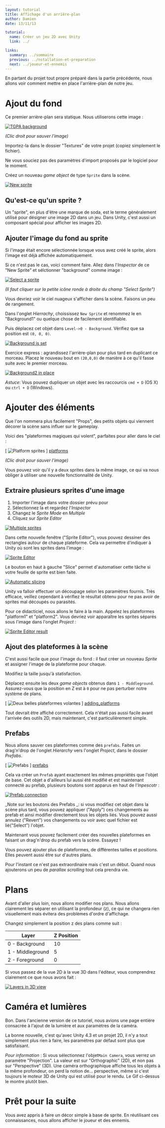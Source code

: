 ```yaml
---
layout: tutorial
title: Affichage d'un arrière-plan
author: Damien
date: 13/11/13

tutorial:
  name: Créer un jeu 2D avec Unity
  link: ../

links:
  summary: ../sommaire
  previous: ../nstallation-et-preparation
  next: ../joueur-et-ennemis
---
```


En partant du projet tout propre préparé dans la partie précédente, nous allons voir comment mettre en place l'arrière-plan de notre jeu.

# Ajout du fond

Ce premier arrière-plan sera statique. Nous utiliserons cette image :

[ ![TGPA background][background] ][background]

_(Clic droit pour sauver l'image)_

Importez-la dans le dossier "Textures" de votre projet (copiez simplement le fichier).

Ne vous souciez pas des paramètres d'import proposés par le logiciel pour le moment.

Créez un nouveau _game object_ de type ``Sprite`` dans la scène.

[ ![New sprite][new_sprite] ][new_sprite]

## Qu'est-ce qu'un sprite ?

Un "sprite", en plus d'être une marque de soda, est le terme généralement utilisé pour désigner une image 2D dans un jeu. Dans Unity, c'est aussi un composant spécial pour afficher les images 2D.

## Ajouter l'image du fond au sprite

Si l'image était encore sélectionnée lorsque vous avez créé le sprite, alors l'image est déjà affichée automatiquement.

Si ce n'est pas le cas, voici comment faire. Allez dans l'_Inspector_ de ce "New Sprite" et sélctionner "background" comme image :

[  ![Select a sprite][sprite_select]  ][sprite_select]

_(Il faut cliquer sur la petite icône ronde à droite du champ "Select Sprite")_

Vous devriez voir le ciel nuageux s'afficher dans la scène. Faisons un peu de rangement.

Dans l'onglet _Hierrachy_, choississez ``New Sprite`` et renommez le en "Background1" ou quelque chose de facilement identifiable.

Puis déplacez cet objet dans ``Level->0 - Background``. Vérifiez que sa position est ``(0, 0, 0)``.

[  ![Background is set][display_background]  ][display_background]

Exercice express : agrandissez l'arrière-plan pour plus tard en duplicant ce morceau. Placez le nouveau bout en ``(20,0,0)`` de manière à ce qu'il fasse suite avec le premier morceau.

[  ![Background2 in place][background2_in_place]  ][background2_in_place]

_Astuce_: Vous pouvez dupliquer un objet avec les raccourcis ``cmd + D`` (OS X) ou ``ctrl + D`` (Windows).

# Ajouter des éléments

Que l'on nommera plus facilement "Props", des petits objets qui viennent décorer la scène sans influer sur le gameplay.

Voici des "plateformes magiques qui volent", parfaites pour aller dans le ciel :

[ ![Platform sprites][platforms] ] [platforms]

_(Clic droit pour sauver l'image)_

Vous pouvez voir qu'il y a deux sprites dans la même image, ce qui va nous obliger à utiliser une nouvelle fonctionnalité de Unity.

## Extraire plusieurs sprites d'une image

1. Importer l'image dans votre dossier prévu pour
2. Sélectionnez la et regardez l'_Inspector_
3. Changez le _Sprite Mode_ en _Multiple_
4. Cliquez sur _Sprite Editor_

[ ![Multiple sprites][sprite_multiple] ][sprite_multiple]

Dans cette nouvelle fenêtre ("Sprite Editor"), vous pouvez dessiner des rectangles autour de chaque plateforme. Cela va permettre d'indiquer à Unity où sont les sprites dans l'image :

[ ![Sprite Editor][sprite_editor] ][sprite_editor]

Le bouton en haut à gauche "Slice" permet d'automatiser cette tâche si votre feuille de sprite est bien faite.

[ ![Automatic slicing][slice] ][slice]

Unity va falloir effectuer un découpage selon les paramètres fournis. Très efficace, veillez cependant à vérifiez le résultat obtenu pour ne pas avoir de sprites mal découpés ou parasités.

Pour ce didacticiel, nous allons le faire à la main. Appelez les plateformes "platform1" et "platform2". Vous devriez voir apparaître les sprites séparés sous l'image dans l'onglet _Project_ :

[ ![Sprite Editor result][sprite_editor_result] ][sprite_editor_result]

## Ajout des plateformes à la scène

C'est aussi facile que pour l'image du fond : il faut créer un nouveau _Sprite_ et assigner l'image de la plateforme pour chaque.

Modifiez la taille jusqu'à statisfaction.

Déplacez ensuite les deux _game objects_ obtenus dans ``1 - Middleground``. Assurez-vous que la position en Z est à ``0`` pour ne pas perturber notre système de plans.

[ ![Deux belles plateformes volantes][adding_platforms] ] [adding_platforms]

Tout devrait être affiché correctement. Cela n'était pas aussi facile avant l'arrivée des outils 2D, mais maintenant, c'est particulièrement simple.

## Prefabs

Nous allons sauver ces plateformes comme des ``prefabs``. Faites un  drag'n'drop de l'onglet _Hierarchy_ vers l'onglet _Project_, dans le dossier _Prefabs_.

[ ![Prefabs][prefabs] ] [prefabs]

Cela va créer un ``Prefab`` ayant exactement les mêmes propriétés que l'objet de base. Cet objet a d'ailleurs lui aussi été modifié et est maintenant connecté au prefab, plusieurs boutons sont apparus en haut de l'_Inpescotr_ :

[ ![Prefab connection][prefab_link] ][prefab_link]

_Note sur les boutons des Prefabs _: si vous modifiez cet objet dans la scène plus tard, vous pouvez appliquer ("Apply") ces changements au prefab et ainsi modifier directement tous les objets liés. Vous pouvez aussi annulez ("Revert") vos changements ou voir avec quel fichier est lié("Select") l'objet.

Maintenant vous pouvez facilement créer des nouvelles plateformes en faisant un drag'n'drop du prefab vers la scène. Essayez !

Vous pouvez ajouter plus de plateformes, de différentes tailles et positions. Elles peuvent aussi être sur d'autres plans.

Pour l'instant ce n'est pas extraordinaire mais c'est un début. Quand nous ajouterons un peu de _parallax scrolling_ tout cela prendra vie.

# Plans

Avant d'aller plus loin, nous allons modifier nos plans. Nous allons clairement les séparer en utilisant la profondeur (z), ce qui ne changera rien visuellement mais évitera des problèmes d'ordre d'affichage.

Changez simplement la position z des plans comme suit :

| Layer            | Z Position |
| ---------------- | ---------- |
| 0 - Background   | 10         |
| 1 - Middleground | 5          |
| 2 - Foreground   | 0          |

Si vous passez de la vue 2D à la vue 3D dans l'éditeur, vous comprendrez clairement ce que nous avons fait :

[ ![Layers in 3D view][layers_3d] ][layers_3d]

# Caméra et lumières

Bon. Dans l'ancienne version de ce tutoriel, nous avions une page entière consacrée à l'ajout de la lumière et aux paramètres de la caméra.

La bonne nouvelle, c'est qu'avec Unity 4.3 et un projet 2D, il n'y a tout simplement plus rien à faire, les paramètres par défaut sont plus que satisfaisant.

_Pour information_ : Si vous sélectionnez l'objet``Main Camera``, vous verrez un paramètre "Projection". La valeur est sur "Orthographic" (2D), et non pas sur "Perspective" (3D). Une caméra orthographique affiche tous les objets à la même profondeur, on perd la notion de... perspective, même si c'est toujours le moteur 3D de Unity qui est utilisé pour le rendu. Le Gif ci-dessus le montre plutôt bien.

# Prêt pour la suite

Vous avez appris à faire un décor simple à base de sprite. En réutilisant ces connaissances, nous allons afficher le joueur et des ennemis.

[background]: ../../2d-game-unity/background-and-camera/-img/background.png
[platforms]: ../../2d-game-unity/background-and-camera/-img/platforms.png
[new_sprite]: ../../2d-game-unity/background-and-camera/-img/new_sprite.png
[sprite_select]: ../../2d-game-unity/background-and-camera/-img/sprite_select.png
[display_background]: ../../2d-game-unity/background-and-camera/-img/display_background.png
[background2_in_place]: ../../2d-game-unity/background-and-camera/-img/background2_in_place.png
[sprite_multiple]: ../../2d-game-unity/background-and-camera/-img/sprite_multiple.png
[sprite_editor]: ../../2d-game-unity/background-and-camera/-img/sprite_editor.png
[sprite_editor_result]: ../../2d-game-unity/background-and-camera/-img/sprite_editor_result.png
[adding_platforms]: ../../2d-game-unity/background-and-camera/-img/adding_platforms.png
[layers_3d]: ../../2d-game-unity/background-and-camera/-img/layers.gif
[prefabs]: ../../2d-game-unity/background-and-camera/-img/prefabs.png
[prefab_link]: ../../2d-game-unity/background-and-camera/-img/prefab_link.png
[slice]: ../../2d-game-unity/background-and-camera/-img/slice.png
